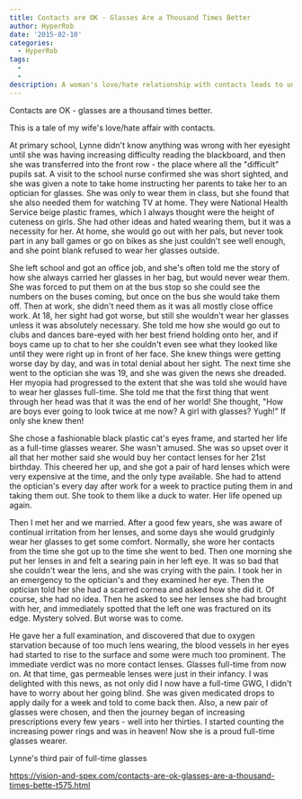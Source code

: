 ```yaml
---
title: Contacts are OK - Glasses Are a Thousand Times Better
author: HyperRob
date: '2015-02-10'
categories:
  - HyperRob
tags:
  - 
  - 
description: A woman's love/hate relationship with contacts leads to unforeseen consequences, forcing her to rely on glasses full-time.
---
```

Contacts are OK - glasses are a thousand times better.

This is a tale of my wife's love/hate affair with contacts.

At primary school, Lynne didn't know anything was wrong with her eyesight until she was having increasing difficulty reading the blackboard, and then she was transferred into the front row - the place where all the "difficult" pupils sat. A visit to the school nurse confirmed she was short sighted, and she was given a note to take home instructing her parents to take her to an optician for glasses. She was only to wear them in class, but she found that she also needed them for watching TV at home. They were National Health Service beige plastic frames, which I always thought were the height of cuteness on girls. She had other ideas and hated wearing them, but it was a necessity for her. At home, she would go out with her pals, but never took part in any ball games or go on bikes as she just couldn't see well enough, and she point blank refused to wear her glasses outside.

She left school and got an office job, and she's often told me the story of how she always carried her glasses in her bag, but would never wear them. She was forced to put them on at the bus stop so she could see the numbers on the buses coming, but once on the bus she would take them off. Then at work, she didn't need them as it was all mostly close office work. At 18, her sight had got worse, but still she wouldn't wear her glasses unless it was absolutely necessary. She told me how she would go out to clubs and dances bare-eyed with her best friend holding onto her, and if boys came up to chat to her she couldn't even see what they looked like until they were right up in front of her face. She knew things were getting worse day by day, and was in total denial about her sight. The next time she went to the optician she was 19, and she was given the news she dreaded. Her myopia had progressed to the extent that she was told she would have to wear her glasses full-time. She told me that the first thing that went through her head was that it was the end of her world! She thought, "How are boys ever going to look twice at me now? A girl with glasses? Yugh!" If only she knew then!

She chose a fashionable black plastic cat's eyes frame, and started her life as a full-time glasses wearer. She wasn't amused. She was so upset over it all that her mother said she would buy her contact lenses for her 21st birthday. This cheered her up, and she got a pair of hard lenses which were very expensive at the time, and the only type available. She had to attend the optician's every day after work for a week to practice puting them in and taking them out. She took to them like a duck to water. Her life opened up again.

Then I met her and we married. After a good few years, she was aware of continual irritation from her lenses, and some days she would grudginly wear her glasses to get some comfort. Normally, she wore her contacts from the time she got up to the time she went to bed. Then one morning she put her lenses in and felt a searing pain in her left eye. It was so bad that she couldn't wear the lens, and she was crying with the pain. I took her in an emergency to the optician's and they examined her eye. Then the optician told her she had a scarred cornea and asked how she did it. Of course, she had no idea. Then he asked to see her lenses she had brought with her, and immediately spotted that the left one was fractured on its edge. Mystery solved. But worse was to come.

He gave her a full examination, and discovered that due to oxygen starvation because of too much lens wearing, the blood vessels in her eyes had started to rise to the surface and some were much too prominent. The immediate verdict was no more contact lenses. Glasses full-time from now on. At that time, gas permeable lenses were just in their infancy. I was delighted with this news, as not only did I now have a full-time GWG, I didn't have to worry about her going blind. She was given medicated drops to apply daily for a week and told to come back then. Also, a new pair of glasses were chosen, and then the journey began of increasing prescriptions every few years - well into her thirties. I started counting the increasing power rings and was in heaven! Now she is a proud full-time glasses wearer.


Lynne's third pair of full-time glasses

https://vision-and-spex.com/contacts-are-ok-glasses-are-a-thousand-times-bette-t575.html